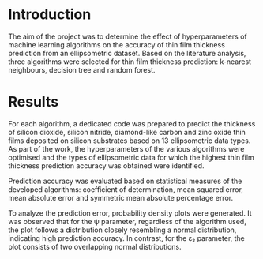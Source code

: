 # Introduction

The aim of the project was to determine the effect of hyperparameters of machine learning algorithms on the accuracy of thin film thickness prediction from an ellipsometric dataset. Based on the literature analysis, three algorithms were selected for thin film thickness prediction: k-nearest neighbours, decision tree and random forest.

# Results

For each algorithm, a dedicated code was prepared to predict the thickness of silicon dioxide, silicon nitride, diamond-like carbon and zinc oxide thin films deposited on silicon substrates based on 13 ellipsometric data types. As part of the work, the hyperparameters of the various algorithms were optimised and the types of ellipsometric data for which the highest thin film thickness prediction accuracy was obtained were identified.

Prediction accuracy was evaluated based on statistical measures of the developed algorithms: coefficient of determination, mean squared error, mean absolute error and symmetric mean absolute percentage error. 

To analyze the prediction error, probability density plots were generated. It was observed that for the ψ parameter, regardless of the algorithm used, the plot follows a distribution closely resembling a normal distribution, indicating high prediction accuracy. In contrast, for the ε₂ parameter, the plot consists of two overlapping normal distributions.
